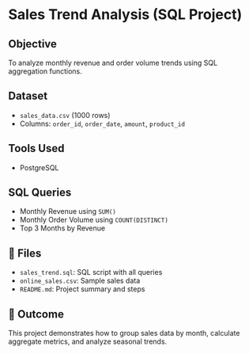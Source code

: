 # Sales Trend Analysis (SQL Project)

## Objective
To analyze monthly revenue and order volume trends using SQL aggregation functions.

## Dataset
- `sales_data.csv` (1000 rows)
- Columns: `order_id`, `order_date`, `amount`, `product_id`

## Tools Used
- PostgreSQL

## SQL Queries
- Monthly Revenue using `SUM()`
- Monthly Order Volume using `COUNT(DISTINCT)`
- Top 3 Months by Revenue

## 📁 Files
- `sales_trend.sql`: SQL script with all queries
- `online_sales.csv`: Sample sales data
- `README.md`: Project summary and steps

## 📌 Outcome
This project demonstrates how to group sales data by month, calculate aggregate metrics, and analyze seasonal trends.
